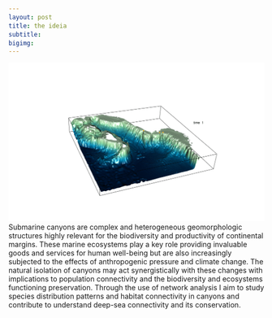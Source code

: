 ```yaml
---
layout: post
title: the ideia
subtitle: 
bigimg:
---
```

![dots](/img/0bcb81_0cc2e159f0844411beb6f8c80ea9d22a~mv2.gif)  
Submarine canyons are complex and heterogeneous geomorphologic structures highly relevant for the biodiversity and productivity 
of continental margins. These marine ecosystems play a key role providing invaluable goods and services for human well-being but 
are also increasingly subjected to the effects of anthropogenic pressure and climate change. The natural isolation of canyons may 
act synergistically with these changes with implications to population connectivity and the biodiversity and ecosystems functioning
preservation. Through the use of network analysis I aim to study species distribution patterns and habitat connectivity in canyons
and contribute to understand deep-sea connectivity and its conservation.
